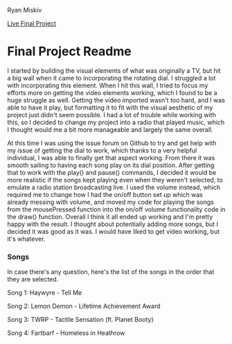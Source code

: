 Ryan Miskiv

[Live Final Project](https://ryanmiskiv.github.io/120-work/final/)

# Final Project Readme

I started by building the visual elements of what was originally a TV, but hit a big wall when it came to incorporating the rotating dial. I struggled a lot with incorporating this element. When I hit this wall, I tried to focus my efforts more on getting the video elements working, which I found to be a huge struggle as well. Getting the video imported wasn't too hard, and I was able to have it play, but formatting it to fit with the visual aesthetic of my project just didn't seem possible. I had a lot of trouble while working with this, so I decided to change my project into a radio that played music, which I thought would me a bit more manageable and largely the same overall.

At this time I was using the issue forum on Github to try and get help with my issue of getting the dial to work, which thanks to a very helpful individual, I was able to finally get that aspect working. From there it was smooth sailing to having each song play on its dial position. After getting that to work with the play() and pause() commands, I decided it would be more realistic if the songs kept playing even when they weren't selected, to emulate a radio station broadcasting live. I used the volume instead, which required me to change how I had the on/off button set up which was already messing with volume, and moved my code for playing the songs from the mousePressed function into the on/off volume functionality code in the draw() function. Overall I think it all ended up working and I'm pretty happy with the result. I thought about potentially adding more songs, but I decided it was good as it was. I would have liked to get video working, but it's whatever.

### Songs

In case there's any question, here's the list of the songs in the order that they are selected.

Song 1: Haywyre - Tell Me

Song 2: Lemon Demon - Lifetime Achievement Award

Song 3: TWRP - Tactile Sensation (ft. Planet Booty)

Song 4: Fartbarf - Homeless in Heathrow
